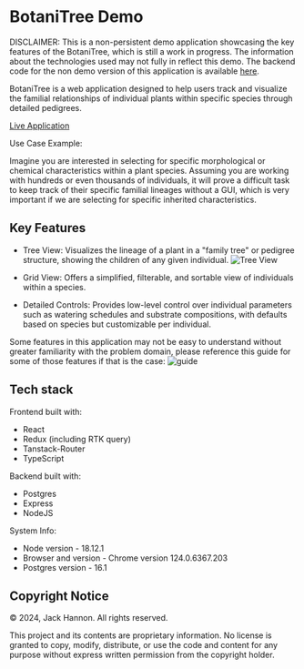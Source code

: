 # BotaniTree Demo
DISCLAIMER: This is a non-persistent demo application showcasing the key features of the BotaniTree, which is still a work in progress. The information about the technologies used may not fully in reflect this demo. The backend code for the non demo version of this application is available [here](https://github.com/jackhannon/BotaniTree-backend).

BotaniTree is a web application designed to help users track and visualize the familial relationships of individual plants within specific species through detailed pedigrees.

[Live Application](https://botanitree.up.railway.app/) 

Use Case Example:

Imagine you are interested in selecting for specific morphological or chemical characteristics within a plant species.
Assuming you are working with hundreds or even thousands of individuals, it will prove a difficult task to keep track 
of their specific familial lineages without a GUI, which is very important if we are selecting for specific inherited 
characteristics.

## Key Features

 - Tree View: Visualizes the lineage of a plant in a "family tree" or pedigree structure, showing the children of any given individual.
![Tree View](https://i.gyazo.com/83e1788cd815af940ed616ecac4e4beb.png)

 - Grid View: Offers a simplified, filterable, and sortable view of individuals within a species.

 - Detailed Controls: Provides low-level control over individual parameters such as watering schedules and substrate compositions, with defaults based on species but customizable per individual.


Some features in this application may not be easy to understand without greater familiarity with the problem domain, please reference this guide for some of those features if that is the case:
![guide](https://i.gyazo.com/da0934e1e41cb5036ab5a83f2539a0ed.png)

## Tech stack

Frontend built with:
 - React
 - Redux (including RTK query)
 - Tanstack-Router
 - TypeScript

Backend built with:
 - Postgres
 - Express
 - NodeJS

System Info:
 - Node version - 18.12.1
 - Browser and version - Chrome version 124.0.6367.203
 - Postgres version - 16.1

## Copyright Notice

© 2024, Jack Hannon. All rights reserved.

This project and its contents are proprietary information. No license is granted to copy, modify, distribute, or use the code and content for any purpose without express written permission from the copyright holder.
